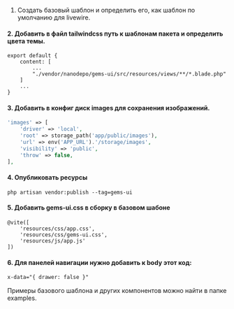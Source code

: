 1. Создать базовый шаблон и определить его, как шаблон по умолчанию для livewire.

#### 2. Добавить в файл tailwindcss путь к шаблонам пакета и определить цвета темы. 

```
export default {
    content: [
        ...
        "./vendor/nanodepo/gems-ui/src/resources/views/**/*.blade.php"
    ]
    ...
}
```

#### 3. Добавить в конфиг диск images для сохранения изображений. 

```php
'images' => [
    'driver' => 'local',
    'root' => storage_path('app/public/images'),
    'url' => env('APP_URL').'/storage/images',
    'visibility' => 'public',
    'throw' => false,
],
```

#### 4. Опубликовать ресурсы

```shell
php artisan vendor:publish --tag=gems-ui
```

#### 5. Добавить gems-ui.css в сборку в базовом шабоне

```bladehtml
@vite([
    'resources/css/app.css',
    'resources/css/gems-ui.css',
    'resources/js/app.js'
])
```

#### 6. Для панелей навигации нужно добавить к body этот код:

```html
x-data="{ drawer: false }"
```
Примеры базового шаблона и других компонентов можно найти в папке examples.

